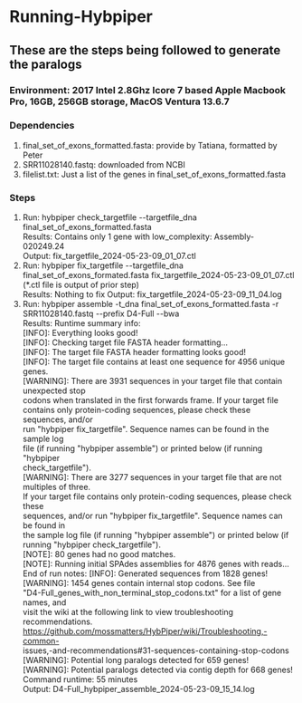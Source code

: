 # Running-Hybpiper

## These are the steps being followed to generate the paralogs
### Environment: 2017 Intel 2.8Ghz Icore 7 based Apple Macbook Pro, 16GB, 256GB storage, MacOS Ventura 13.6.7
### Dependencies
1) final_set_of_exons_formatted.fasta: provide by Tatiana, formatted by Peter
2) SRR11028140.fastq: downloaded from NCBI
3) filelist.txt: Just a list of the genes in final_set_of_exons_formatted.fasta
### Steps
1) Run: hybpiper check_targetfile --targetfile_dna final_set_of_exons_formatted.fasta  
        Results: Contains only 1 gene with low_complexity: Assembly-020249.24  
        Output: fix_targetfile_2024-05-23-09_01_07.ctl
3) Run: hybpiper fix_targetfile --targetfile_dna final_set_of_exons_formated.fasta fix_targetfile_2024-05-23-09_01_07.ctl (*.ctl file is output of prior step)  
        Results: Nothing to fix
   Output: fix_targetfile_2024-05-23-09_11_04.log
4) Run: hybpiper assemble -t_dna final_set_of_exons_formatted.fasta -r SRR11028140.fastq --prefix D4-Full --bwa  
        Results:
             Runtime summary info:  
                      [INFO]:    Everything looks good!  
                      [INFO]:    Checking target file FASTA header formatting...  
                      [INFO]:    The target file FASTA header formatting looks good!  
                      [INFO]:    The target file contains at least one sequence for 4956 unique genes.  
                      [WARNING]: There are 3931 sequences in your target file that contain unexpected stop  
                               codons when translated in the first forwards frame. If your target file  
                               contains only protein-coding sequences, please check these sequences, and/or  
                               run "hybpiper fix_targetfile". Sequence names can be found in the sample log  
                               file (if running "hybpiper assemble") or printed below (if running "hybpiper  
                               check_targetfile").  
                   [WARNING]: There are 3277 sequences in your target file that are not multiples of three.  
                               If your target file contains only protein-coding sequences, please check these  
                               sequences, and/or run "hybpiper fix_targetfile". Sequence names can be found in  
                               the sample log file (if running "hybpiper assemble") or printed below (if  
                               running "hybpiper check_targetfile").  
                    [NOTE]:    80 genes had no good matches.  
                    [NOTE]:    Running initial SPAdes assemblies for 4876 genes with reads...
            End of run notes:
                   [INFO]: Generated sequences from 1828 genes!  
                           [WARNING]: 1454 genes contain internal stop codons. See file  
                           "D4-Full_genes_with_non_terminal_stop_codons.txt" for a list of gene names, and  
                           visit the wiki at the following link to view troubleshooting recommendations.  
                           https://github.com/mossmatters/HybPiper/wiki/Troubleshooting,-common-  
                           issues,-and-recommendations#31-sequences-containing-stop-codons  
                   [WARNING]: Potential long paralogs detected for 659 genes!  
                   [WARNING]: Potential paralogs detected via contig depth for 668 genes!  
           Command runtime: 55 minutes  
           Output: D4-Full_hybpiper_assemble_2024-05-23-09_15_14.log
   
